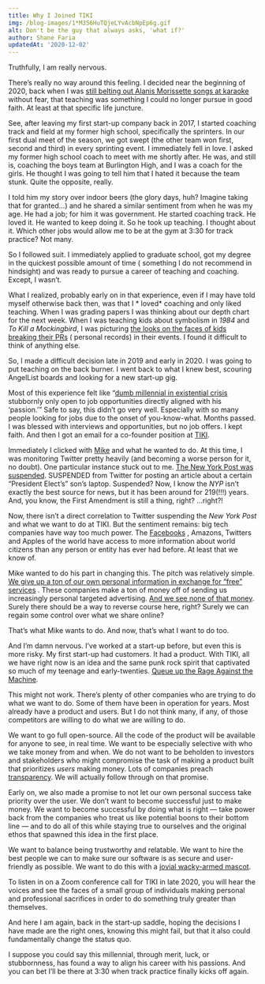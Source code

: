 ```yaml
---
title: Why I Joined TIKI
img: /blog-images/1*M356HuTQjeLYvAcbNpEp6g.gif
alt: Don't be the guy that always asks, 'what if?'
author: Shane Faria
updatedAt: '2020-12-02'
---
```

Truthfully, I am really nervous.

There’s really no way around this feeling. I decided near the beginning of 2020, back when I
was [still belting out Alanis Morissette songs at karaoke](https://www.youtube.com/watch?v=F3ZIJxG204g) without fear,
that teaching was something I could no longer pursue in good faith. At least at that specific life juncture.

See, after leaving my first start-up company back in 2017, I started coaching track and field at my former high school,
specifically the sprinters. In our first dual meet of the season, we got swept (the other team won first, second and
third) in every sprinting event. I immediately fell in love. I asked my former high school coach to meet with me shortly
after. He was, and still is, coaching the boys team at Burlington High, and I was a coach for the girls. He thought I
was going to tell him that I hated it because the team stunk. Quite the opposite, really.

I told him my story over indoor beers (the glory days, huh? Imagine taking that for granted…) and he shared a similar
sentiment from when he was my age. He had a job; for him it was government. He started coaching track. He loved it. He
wanted to keep doing it. So he took up teaching. I thought about it. Which other jobs would allow me to be at the gym at
3:30 for track practice? Not many.

So I followed suit. I immediately applied to graduate school, got my degree in the quickest possible amount of time (
something I do not recommend in hindsight) and was ready to pursue a career of teaching and coaching. Except, I wasn’t.

What I realized, probably early on in that experience, even if I may have told myself otherwise back then, was that I *
loved* coaching and only liked teaching. When I was grading papers I was thinking about our depth chart for the next
week. When I was teaching kids about symbolism in *1984* and *To Kill a Mockingbird*, I was
picturing [the looks on the faces of kids breaking their PRs](https://pbs.twimg.com/profile_banners/1330328714278649856/1606011421/1500x500) (
personal records) in their events. I found it difficult to think of anything else.

So, I made a difficult decision late in 2019 and early in 2020. I was going to put teaching on the back burner. I went
back to what I knew best, scouring AngelList boards and looking for a new start-up gig.

Most of this experience felt like
“[dumb millennial in existential crisis](https://pbs.twimg.com/profile_images/1330328838371422211/9ZtEE0g-_400x400.jpg)
stubbornly only open to job opportunities directly aligned with his ‘passion.’” Safe to say, this didn’t go very well.
Especially with so many people looking for jobs due to the onset of you-know-what. Months passed. I was blessed with
interviews and opportunities, but no job offers. I kept faith. And then I got an email for a co-founder position
at [TIKI](http://www.mytiki.com/).

Immediately I clicked with [Mike](https://www.linkedin.com/in/maudi/) and what he wanted to do. At this time, I was
monitoring Twitter pretty heavily (and becoming a worse person for it, no doubt). One particular instance stuck out to
me. [The New York Post was suspended](https://nypost.com/2020/10/14/facebook-twitter-block-the-post-from-posting/).
SUSPENDED from Twitter for posting an article about a certain “President Elect’s” son’s laptop. Suspended? Now, I know
the *NYP* isn’t exactly the best source for news, but it has been around for 219(!!!) years. And, you know, the First
Amendment is still a thing, right? …right?!

Now, there isn’t a direct correlation to Twitter suspending the *New York Post* and what we want to do at TIKI. But the
sentiment remains: big tech companies have way too much power.
The [Facebooks](https://static.demilked.com/wp-content/uploads/2018/04/5acf274d6f3c3-cambridge-analytica-congress-testifying-mark-zuckerberg-internet-reactions-1-5acdb289b9a53__700.gif)
, Amazons, Twitters and Apples of the world have access to more information about world citizens than any person or
entity has ever had before. At least that we know of.

Mike wanted to do his part in changing this. The pitch was relatively
simple. [We give up a ton of our own personal information in exchange for “free” services](https://www.youtube.com/watch?v=zK-GIh4FJZQ)
. These companies make a ton of money off of sending us increasingly personal targeted
advertising. [And we see none of that money](https://mytiki.com/blog/we-dont-get-a-say). Surely there
should be a way to reverse course here, right? Surely we can regain some control over what we share online?

That’s what Mike wants to do. And now, that’s what I want to do too.

And I’m damn nervous. I’ve worked at a start-up before, but even this is more risky. My first start-up had customers. It
had a product. With TIKI, all we have right now is an idea and the same punk rock spirit that captivated so much of my
teenage and early-twenties. [Queue up the Rage Against the Machine](https://www.youtube.com/watch?v=rMjjsjNBS_4).

This might not work. There’s plenty of other companies who are trying to do what we want to do. Some of them have been
in operation for years. Most already have a product and users. But I do not think many, if any, of those competitors are
willing to do what we are willing to do.

We want to go full open-source. All the code of the product will be available for anyone to see, in real time. We want
to be especially selective with who we take money from and when. We do not want to be beholden to investors and
stakeholders who might compromise the task of making a product built that prioritizes *users* making money. Lots of
companies preach [transparency](https://mytiki.com/blog/transparency-is-powerful). We will actually
follow through on that promise.

Early on, we also made a promise to not let our own personal success take priority over the user. We don’t want to
become successful just to make money. We want to become successful by doing what is right — take power back from the
companies who treat us like potential boons to their bottom line — and to do all of this while staying true to ourselves
and the original ethos that spawned this idea in the first place.

We want to balance being trustworthy and relatable. We want to hire the best people we can to make sure our software is
as secure and user-friendly as possible. We want to do this with
a [jovial wacky-armed mascot](https://pbs.twimg.com/profile_images/1332358529412341765/zcpL1xxZ_400x400.jpg).

To listen in on a Zoom conference call for TIKI in late 2020, you will hear the voices and see the faces of a small
group of individuals making personal and professional sacrifices in order to do something truly greater than themselves.

And here I am again, back in the start-up saddle, hoping the decisions I have made are the right ones, knowing this
might fail, but that it also could fundamentally change the status quo.

I suppose you could say this millennial, through merit, luck, or stubbornness, has found a way to align his career with
his passions. And you can bet I’ll be there at 3:30 when track practice finally kicks off again.

